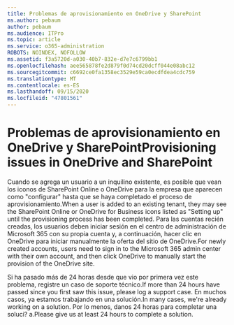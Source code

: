 ```yaml
---
title: Problemas de aprovisionamiento en OneDrive y SharePoint
ms.author: pebaum
author: pebaum
ms.audience: ITPro
ms.topic: article
ms.service: o365-administration
ROBOTS: NOINDEX, NOFOLLOW
ms.assetid: f3a5720d-a030-40b7-832e-d7e7c6799bb1
ms.openlocfilehash: aee565878fe2d879f0d74cd20dcff044e08abc12
ms.sourcegitcommit: c6692ce0fa1358ec3529e59ca0ecdfdea4cdc759
ms.translationtype: MT
ms.contentlocale: es-ES
ms.lasthandoff: 09/15/2020
ms.locfileid: "47801561"
---
```

# <a name="provisioning-issues-in-onedrive-and-sharepoint"></a><span data-ttu-id="3b11b-102">Problemas de aprovisionamiento en OneDrive y SharePoint</span><span class="sxs-lookup"><span data-stu-id="3b11b-102">Provisioning issues in OneDrive and SharePoint</span></span>

<span data-ttu-id="3b11b-103">Cuando se agrega un usuario a un inquilino existente, es posible que vean los iconos de SharePoint Online o OneDrive para la empresa que aparecen como "configurar" hasta que se haya completado el proceso de aprovisionamiento.</span><span class="sxs-lookup"><span data-stu-id="3b11b-103">When a user is added to an existing tenant, they may see the SharePoint Online or OneDrive for Business icons listed as "Setting up" until the provisioning process has been completed.</span></span> <span data-ttu-id="3b11b-104">Para las cuentas recién creadas, los usuarios deben iniciar sesión en el centro de administración de Microsoft 365 con su propia cuenta y, a continuación, hacer clic en OneDrive para iniciar manualmente la oferta del sitio de OneDrive.</span><span class="sxs-lookup"><span data-stu-id="3b11b-104">For newly created accounts, users need to sign in to the Microsoft 365 admin center with their own account, and then click OneDrive to manually start the provision of the OneDrive site.</span></span>
  
<span data-ttu-id="3b11b-105">Si ha pasado más de 24 horas desde que vio por primera vez este problema, registre un caso de soporte técnico.</span><span class="sxs-lookup"><span data-stu-id="3b11b-105">If more than 24 hours have passed since you first saw this issue, please log a support case.</span></span> <span data-ttu-id="3b11b-106">En muchos casos, ya estamos trabajando en una solución.</span><span class="sxs-lookup"><span data-stu-id="3b11b-106">In many cases, we're already working on a solution.</span></span> <span data-ttu-id="3b11b-107">Por lo menos, danos 24 horas para completar una soluci? a.</span><span class="sxs-lookup"><span data-stu-id="3b11b-107">Please give us at least 24 hours to complete a solution.</span></span>
  